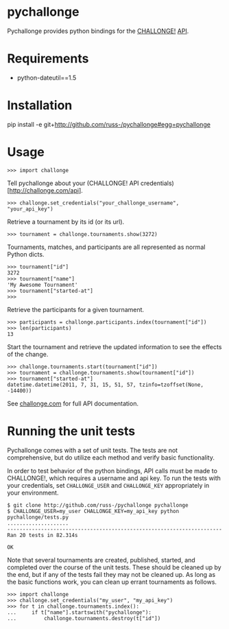 # pychallonge

Pychallonge provides python bindings for the
[CHALLONGE!](http://challonge.com) [API](http://challonge.com/api).


# Requirements

- python-dateutil==1.5


# Installation

pip install -e git+http://github.com/russ-/pychallonge#egg=pychallonge


# Usage

    >>> import challonge

Tell pychallonge about your (CHALLONGE! API credentials)[http://challonge.com/api].

    >>> challonge.set_credentials("your_challonge_username", "your_api_key")

Retrieve a tournament by its id (or its url).

    >>> tournament = challonge.tournaments.show(3272)

Tournaments, matches, and participants are all represented as normal Python dicts.

    >>> tournament["id"]
    3272
    >>> tournament["name"]
    'My Awesome Tournament'
    >>> tournament["started-at"]
    >>>

Retrieve the participants for a given tournament.

    >>> participants = challonge.participants.index(tournament["id"])
    >>> len(participants)
    13

Start the tournament and retrieve the updated information to see the effects
of the change.

    >>> challonge.tournaments.start(tournament["id"])
    >>> tournament = challonge.tournaments.show(tournament["id"])
    >>> tournament["started-at"]
    datetime.datetime(2011, 7, 31, 15, 51, 57, tzinfo=tzoffset(None, -14400))


See [challonge.com](http://challonge.com/api) for full API documentation.


# Running the unit tests

Pychallonge comes with a set of unit tests. The tests are not comprehensive,
but do utilize each method and verify basic functionality.

In order to test behavior of the python bindings, API calls must be made
to CHALLONGE!, which requires a username and api key. To run the tests
with your credentials, set `CHALLONGE_USER` and `CHALLONGE_KEY` appropriately
in your environment.

    $ git clone http://github.com/russ-/pychallonge pychallonge
    $ CHALLONGE_USER=my_user CHALLONGE_KEY=my_api_key python pychallonge/tests.py
    ....................
    ----------------------------------------------------------------------
    Ran 20 tests in 82.314s

    OK

Note that several tournaments are created, published, started, and completed
over the course of the unit tests. These should be cleaned up by the end, but
if any of the tests fail they may not be cleaned up. As long as the basic
functions work, you can clean up errant tournaments as follows.

    >>> import challonge
    >>> challonge.set_credentials("my_user", "my_api_key")
    >>> for t in challonge.tournaments.index():
    ...     if t["name"].startswith("pychallonge"):
    ...         challonge.tournaments.destroy(t["id"])
